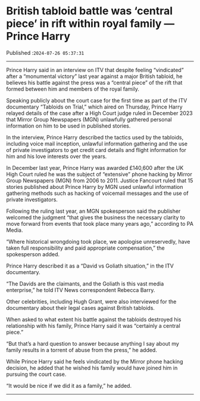 # British tabloid battle was ‘central piece’ in rift within royal family — Prince Harry

Published :`2024-07-26 05:37:31`

---

Prince Harry said in an interview on ITV that despite feeling “vindicated” after a “monumental victory” last year against a major British tabloid, he believes his battle against the press was a “central piece” of the rift that formed between him and members of the royal family.

Speaking publicly about the court case for the first time as part of the ITV documentary “Tabloids on Trial,” which aired on Thursday, Prince Harry relayed details of the case after a High Court judge ruled in December 2023 that Mirror Group Newspapers (MGN) unlawfully gathered personal information on him to be used in published stories.

In the interview, Prince Harry described the tactics used by the tabloids, including voice mail inception, unlawful information gathering and the use of private investigators to get credit card details and flight information for him and his love interests over the years.

In December last year, Prince Harry was awarded £140,600 after the UK High Court ruled he was the subject of “extensive” phone hacking by Mirror Group Newspapers (MGN) from 2006 to 2011. Justice Fancourt ruled that 15 stories published about Prince Harry by MGN used unlawful information gathering methods such as hacking of voicemail messages and the use of private investigators.

Following the ruling last year, an MGN spokesperson said the publisher welcomed the judgment “that gives the business the necessary clarity to move forward from events that took place many years ago,” according to PA Media.

“Where historical wrongdoing took place, we apologise unreservedly, have taken full responsibility and paid appropriate compensation,” the spokesperson added.

Prince Harry described it as a “David vs Goliath situation,” in the ITV documentary.

“The Davids are the claimants, and the Goliath is this vast media enterprise,” he told ITV News correspondent Rebecca Barry.

Other celebrities, including Hugh Grant, were also interviewed for the documentary about their legal cases against British tabloids.

When asked to what extent his battle against the tabloids destroyed his relationship with his family, Prince Harry said it was “certainly a central piece.”

“But that’s a hard question to answer because anything I say about my family results in a torrent of abuse from the press,” he added.

While Prince Harry said he feels vindicated by the Mirror phone hacking decision, he added that he wished his family would have joined him in pursuing the court case.

“It would be nice if we did it as a family,” he added.

---

